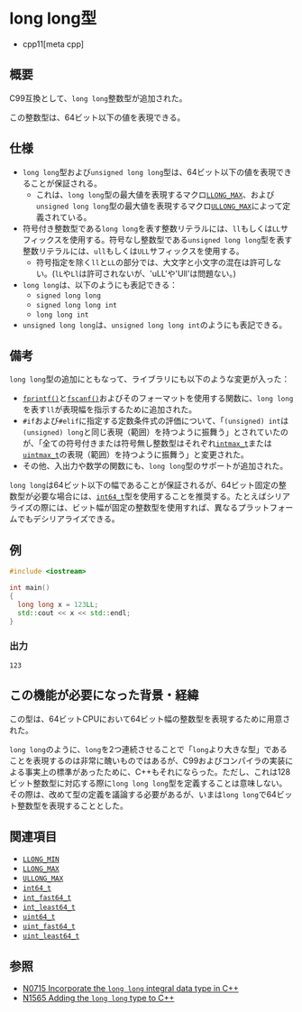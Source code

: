 # long long型
* cpp11[meta cpp]

## 概要
C99互換として、`long long`整数型が追加された。

この整数型は、64ビット以下の値を表現できる。


## 仕様
- `long long`型および`unsigned long long`型は、64ビット以下の値を表現できることが保証される。
    - これは、`long long`型の最大値を表現するマクロ[`LLONG_MAX`](/reference/climits/llong_max.md)、および`unsigned long long`型の最大値を表現するマクロ[`ULLONG_MAX`](/reference/climits/ullong_max.md)によって定義されている。
- 符号付き整数型である`long long`を表す整数リテラルには、`ll`もしくは`LL`サフィックスを使用する。符号なし整数型である`unsigned long long`型を表す整数リテラルには、`ull`もしくは`ULL`サフィックスを使用する。
    - 符号指定を除く`ll`と`LL`の部分では、大文字と小文字の混在は許可しない。(`lL`や`Ll`は許可されないが、'uLL'や'Ull'は問題ない。)
- `long long`は、以下のようにも表記できる：
    - `signed long long`
    - `signed long long int`
    - `long long int`
- `unsigned long long`は、`unsigned long long int`のようにも表記できる。


## 備考
`long long`型の追加にともなって、ライブラリにも以下のような変更が入った：

- [`fprintf()`](/reference/cstdio/fprintf.md.nolink)と[`fscanf()`](/reference/cstdio/fscanf.md.nolink)およびそのフォーマットを使用する関数に、`long long`を表す`ll`が表現幅を指示するために追加された。
- `#if`および`#elif`に指定する定数条件式の評価について、「`(unsigned) int`は`(unsigned) long`と同じ表現（範囲）を持つように振舞う」とされていたのが、「全ての符号付きまたは符号無し整数型はそれぞれ[`intmax_t`](/reference/cstdint/intmax_t.md)または[`uintmax_t`](/reference/cstdint/uintmax_t.md)の表現（範囲）を持つように振舞う」と変更された。
- その他、入出力や数学の関数にも、`long long`型のサポートが追加された。

`long long`は64ビット以下の幅であることが保証されるが、64ビット固定の整数型が必要な場合には、[`int64_t`](/reference/cstdint/int64_t.md)型を使用することを推奨する。たとえばシリアライズの際には、ビット幅が固定の整数型を使用すれば、異なるプラットフォームでもデシリアライズできる。


## 例
```cpp example
#include <iostream>

int main()
{
  long long x = 123LL;
  std::cout << x << std::endl;
}
```

### 出力
```
123
```

## この機能が必要になった背景・経緯
この型は、64ビットCPUにおいて64ビット幅の整数型を表現するために用意された。

`long long`のように、`long`を2つ連続させることで「`long`より大きな型」であることを表現するのは非常に醜いものではあるが、C99およびコンパイラの実装による事実上の標準があったために、C++もそれにならった。ただし、これは128ビット整数型に対応する際に`long long long`型を定義することは意味しない。その際は、改めて型の定義を議論する必要があるが、いまは`long long`で64ビット整数型を表現することとした。


## 関連項目
- [`LLONG_MIN`](/reference/climits/llong_min.md)
- [`LLONG_MAX`](/reference/climits/llong_max.md)
- [`ULLONG_MAX`](/reference/climits/ullong_max.md)
- [`int64_t`](/reference/cstdint/int64_t.md)
- [`int_fast64_t`](/reference/cstdint/int_fast64_t.md)
- [`int_least64_t`](/reference/cstdint/int_least64_t.md)
- [`uint64_t`](/reference/cstdint/uint64_t.md)
- [`uint_fast64_t`](/reference/cstdint/uint_fast64_t.md)
- [`uint_least64_t`](/reference/cstdint/uint_least64_t.md)


## 参照
- [N0715 Incorporate the `long long` integral data type in C++](http://www.open-std.org/jtc1/sc22/wg21/docs/papers/1995/N0715.ps)
- [N1565 Adding the `long long` type to C++](http://www.open-std.org/jtc1/sc22/wg21/docs/papers/2004/n1565.pdf)

